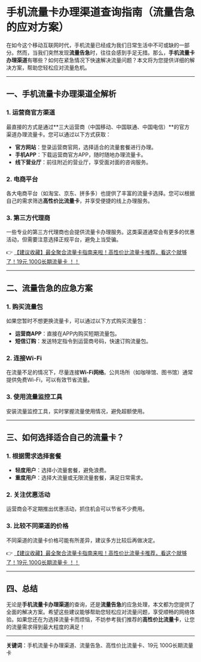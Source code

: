 # 手机流量卡办理渠道查询指南（流量告急的应对方案）

在如今这个移动互联网时代，手机流量已经成为我们日常生活中不可或缺的一部分。然而，当我们突然发现**流量告急**时，往往会感到手足无措。那么，**手机流量卡办理渠道**有哪些？如何在紧急情况下快速解决流量问题？本文将为您提供详细的解决方案，帮助您轻松应对流量危机。

---

## 一、手机流量卡办理渠道全解析

### 1. 运营商官方渠道
最直接的方式是通过**三大运营商（中国移动、中国联通、中国电信）**的官方渠道办理流量卡。您可以通过以下方式获取：
- **官方网站**：登录运营商官网，选择适合的流量套餐进行办理。
- **手机APP**：下载运营商官方APP，随时随地办理流量卡。
- **线下营业厅**：前往附近的营业厅，享受面对面的咨询服务。

### 2. 电商平台
各大电商平台（如淘宝、京东、拼多多）也提供了丰富的流量卡选择。您可以根据自己的需求筛选**高性价比流量卡**，并享受便捷的线上办理服务。

### 3. 第三方代理商
一些专业的第三方代理商也会提供流量卡办理服务。这类渠道通常会有更多的优惠活动，但需要注意选择正规平台，避免上当受骗。

👉 [【建议收藏】最全聚合流量卡指南来啦！高性价比流量卡推荐，看这个就够了！19元 100G长期流量卡 ！！](https://bit.ly/Liuliangka)

---

## 二、流量告急的应急方案

### 1. 购买流量包
如果您暂时不想更换流量卡，可以通过以下方式购买流量包：
- **运营商APP**：直接在APP内购买短期流量包。
- **短信订购**：发送特定指令到运营商号码，快速订购流量包。

### 2. 连接Wi-Fi
在流量不足的情况下，尽量连接**Wi-Fi网络**。公共场所（如咖啡馆、图书馆）通常提供免费Wi-Fi，可以有效节省流量。

### 3. 使用流量监控工具
安装流量监控工具，实时掌握流量使用情况，避免超额使用。

---

## 三、如何选择适合自己的流量卡？

### 1. 根据需求选择套餐
- **轻度用户**：选择小流量套餐，避免浪费。
- **重度用户**：选择大流量或无限流量套餐，满足日常需求。

### 2. 关注优惠活动
运营商会不定期推出优惠活动，抓住机会可以节省不少费用。

### 3. 比较不同渠道的价格
不同渠道的流量卡价格可能有所差异，建议多方比较后再做决定。

👉 [【建议收藏】最全聚合流量卡指南来啦！高性价比流量卡推荐，看这个就够了！19元 100G长期流量卡 ！！](https://bit.ly/Liuliangka)

---

## 四、总结

无论是**手机流量卡办理渠道**的查询，还是**流量告急**的应急处理，本文都为您提供了全面的解决方案。希望这些建议能够帮助您轻松应对流量问题，享受顺畅的网络体验。如果您还在为选择流量卡而烦恼，不妨参考我们推荐的**高性价比流量卡**，让您的流量需求得到最大程度的满足！

---

**关键词**：手机流量卡办理渠道、流量告急、高性价比流量卡、19元 100G长期流量卡